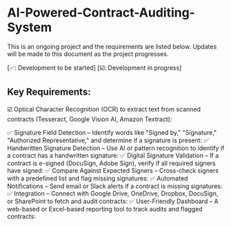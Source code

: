 # AI-Powered-Contract-Auditing-System
This is an ongoing project and the requirements are listed below. Updates will be made to this document as the project progresses.

[✅: Development to be started]
[☑️: Development in progress]

## Key Requirements:
☑️ Optical Character Recognition (OCR) to extract text from scanned contracts (Tesseract, Google Vision AI, Amazon Textract):

✅ Signature Field Detection – Identify words like "Signed by," "Signature," "Authorized Representative," and determine if a signature is present:
✅ Handwritten Signature Detection – Use AI or pattern recognition to identify if a contract has a handwritten signature:
✅ Digital Signature Validation – If a contract is e-signed (DocuSign, Adobe Sign), verify if all required signers have signed:
✅ Compare Against Expected Signers – Cross-check signers with a predefined list and flag missing signatures:
✅ Automated Notifications – Send email or Slack alerts if a contract is missing signatures:
✅ Integration – Connect with Google Drive, OneDrive, Dropbox, DocuSign, or SharePoint to fetch and audit contracts:
✅ User-Friendly Dashboard – A web-based or Excel-based reporting tool to track audits and flagged contracts:
